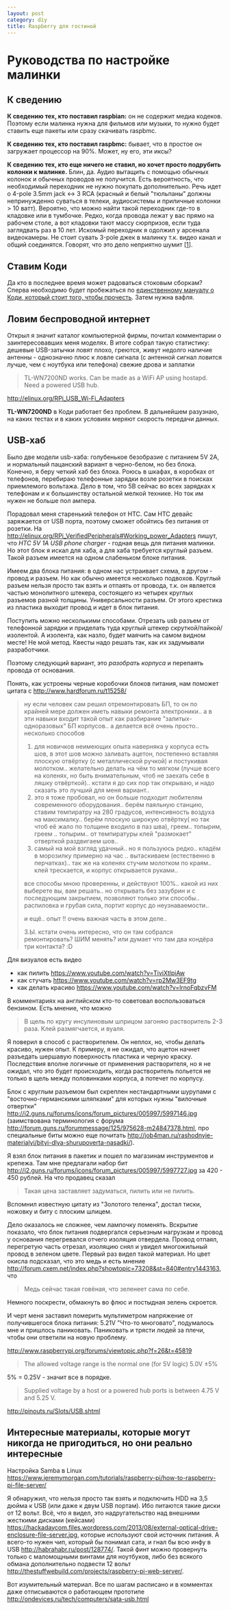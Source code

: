 ```yaml
---
layout: post
category: diy
title: Raspberry для гостиной
---
```


# Руководства по настройке малинки


## К сведению

**К сведению тех, кто поставил raspbian:** он не содержит медиа кодеков. Поэтому если малинка нужна для фильмов или музыки, то нужно будет ставить еще пакеты или сразу скачивать raspbmc.

**К сведению тех, кто поставил raspbmc:** бывает, что в простое он загружает процессор на 90%. Может, ну его, эти иксы?

<!--more-->

**К сведению тех, кто еще ничего не ставил, но хочет просто подрубить колонки к малинке.** Блин, да. Аудио вытащить с помощью обычных колонок и обычных проводов не получится. Есть вероятность, что необходимый переходник не нужно покупать дополнительно. Речь идет о 4-pole 3.5mm jack <-> 3 RCA (красный и белый "тюльпаны" должны непринужденно суваться в телеки, аудиосистемы и приличные колонки > 10 ватт). Вероятно, что можно найти такой переходник где-то в кладовке или в тумбочке. Редко, когда провода лежат у вас прямо на рабочем столе, а вот кладовки тают массу сюрпризов, если туда заглядвать раз в 10 лет. Искомый переходник я одолжил у арсенала видеокамеры.
Не стоит сувать 3-pole джек в малинку т.к. видео канал и общий соединятся. Говорят, что это дело неприятно шумит \[[1]\].

## Ставим Коди

Да кто в последнее время может радоваться стоковым сборкам? Сперва необходимо будет пробежаться по [единственному мануалу о Коди, который стоит того, чтобы прочесть][настройка коди]. Затем нужна вафля.


## Ловим беспроводной интернет

Открыл я значит каталог компьютерной фирмы, почитал комментарии о заинтересовавших меня моделях. В итоге собрал такую статистику:
дешевые USB-затычки ловят плохо, греются, живут недолго
наличие антенны - однозначно плюс к ловле сигнала (с антенной сигнал ловится лучше, чем с ноутбука или телефона)
свежие дрова и заплатки
 
> TL-WN7200ND works. Can be made as a WiFi AP using hostapd. Need a powered USB hub.

<http://elinux.org/RPi_USB_Wi-Fi_Adapters>

**TL-WN7200ND** в Коди работает без проблем. В дальнейшем разузнаю, на каких тестах и в каких условиях меряют скорость передачи данных.

## USB-xаб

Было две модели usb-хаба: голубенькое безобразие с питанием 5V 2A, и нормальный пацанский вариант в черно-белом, но без блока. Конечно, я беру четкий хаб без блока. Роюсь в шкафах, в коробках от телефонов, перебираю телефонные зарядки возле розетки в поисках приемлемого вольтажа. Дело в том, что 5В сейчас во всех зарядках к телефонам и к большинству остальной мелкой технике. Но ток им нужен не больше пол ампера.

Порадовал меня старенький телефон от HTC. Сам HTC девайс заряжается от USB порта, поэтому сможет обойтись без питания от розетки. На <http://elinux.org/RPi_VerifiedPeripherals#Working_power_Adapters> пишут, что *HTC 5V 1A USB phone charger* - годная вещь для питания малинки. Но этот блок я искал для хаба, а для хаба требуется круглый разъем. Такой разъем имеется на одном слабеньком блоке питания. 



Имеем два блока питания: в одном нас устраивает схема, в другом - провод и разъем. Но как обычно имеется несколько подвохов. Круглый разъем нельзя просто так взять и отпаять от провода, т.к. он является частью монолитного штекера, состоящего из четырех круглых разъемов разной толщины. Универсальности разъем. От этого крестика из пластика выходит провод и идет в блок питания. 

Поступить можно несколькими способами. Отрезать usb разъем от телефонной зарядки и приделать туда круглый штекер скруткой/пайкой/изолентой. А изолента, как назло, будет маячить на самом видном месте! Не мой метод. Квесты надо решать так, как их задумывали разработчики. 

Поэтому следующий вариант, это *разобрать корпуса* и перепаять провода от основания.

Понять, как устроены черные коробочки блоков питания, нам поможет цитата с <http://www.hardforum.ru/t15258/>

> ну если человек сам решил отремонтировать БП, то он по крайней мере должен иметь навыки ремонта электроники.. а в эти навыки входит такой опыт как разбирание "залитых-одноразовых" БП корпусов..
> а делается всё очень просто.. несколько способов
> 1) для новичков неимеющих опыта
> наверняка у корпуса есть шов, в этот шов можно заливать ацетон, постепенно вставляя плоскую отвёртку (с металлической ручкой) и постукивая молотком..
> желательно делать на чём то мягком (лучше всего на коленях, но быть внимательным, чтоб не заехать себе в ляшку отвёрткой).. кстати я до сих пор так открываю, и надо сказать это лучший для меня вариант..
> 2) это я тоже пробовал, но он больше подходит любителям современного оборудования..
> берём паяльную станцию, ставим темпиратру на 280 градусов, интенсивность воздуха на максималку..
> берём плоскую широкую отвёртку( но так чтоб её жало по толщине входило в паз шва), греем.. топырим, греем .. топырим..
> от темпиратуры клей "размокает" отверткой раздвигаем шов..
> 3) самый на мой взгляд удачный.. но я пользуюсь редко..
> кладём в морозилку примерно на час .. вытаскиваем (естественно в перчатках)..
> так же на коленях стучим молотком по краям.. клей трескается, и корпус открывается руками..
>
> все способы мною проверенны, и действуют 100%.. какой из них выберете вы, вам решать.. но открывать без зазубрин и с последующим закрытием, позволяют только эти способы.. распиловка и грубая сила, портит корпус до неузнаваемости..
>
> и ещё.. опыт !! очень важная часть в этом деле..
>
> З.Ы. кстати очень интересно, что он там собрался ремонтировать? ШИМ менять? или думает что там два кондёра три контакта? :D

Для визуалов есть видео

- как пилить <https://www.youtube.com/watch?v=TiviXtlpiAw>
- как стучать <https://www.youtube.com/watch?v=rp2Mw3EF9tg>
- как делать красиво <https://www.youtube.com/watch?v=lrnoFqbzvFM>

В комментариях на английском кто-то советовал воспользоваться бензином. Есть мнение, что можно

> В щель по кругу инсулиновым шприцом загоняю растворитель 2-3 раза. Клей размягчается, и вуаля.﻿

Я поверил в способ с растворителем. Он неплох, но, чтобы делать красиво, нужен опыт. К примеру, я не ожидал, что ацетон начнет разъедать шершавую поверхность пластика и черную краску. Последствия вполне логичные от применения растворителя, но я не ожидал, что это будет происходить, когда растворитель польется не только в щель между половинками корпуса, а потечет по корпусу.


Блок с круглым разъемом был скреплен нестандартными шурупами с "восточно-германскими шляпками" для которых нужны "вилочные отвертки" <http://i2.guns.ru/forums/icons/forum_pictures/005997/5997146.jpg> (заимствована терминология с форума <http://forum.guns.ru/forummessage/125/975628-m24847378.html>, про специальные биты можно еще почитать <http://job4man.ru/rashodnyie-materialyi/bityi-dlya-shurupoverta-nasadki/>).


Я взял блок питания в пакетик и пошел по магазинам инструментов и крепежа. Там мне предлагали набор бит <http://i2.guns.ru/forums/icons/forum_pictures/005997/5997727.jpg> за 420 - 450 рублей. 
На что продавец сказал

> Такая цена заставляет задуматься, пилить или не пилить.

Вспомнил известную цитату из "Золотого теленка", достал тиски, ножовку и биту с плоским шлицем.

Дело оказалось не сложнее, чем лампочку поменять. Вскрытие показало, что блок питания подвергался серьезным нагрузкам и провод у основания перегревался отчего изоляция отвердела. Провод отпаял, перегретую часть отрезал, изоляцию снял и увидел многожильный провод в зеленом цвете. Первый раз видел такой материал. Но цвет окисла подсказал, что это медь и есть мнение <http://forum.cxem.net/index.php?showtopic=73208&st=840#entry1443163>, что

> Медь сейчас такая говёная, что зеленеет сама по себе.

Немного поскрести, обмакнуть во флюс и постыдная зелень скроется. 


И черт меня заставил померить мультиметром напряжение от получившегося блока питания: 5.21V
"Что-то многовато", подумалось мне и пришлось паниковать. Паниковать и трясти людей за плечи, чтобы они ответили на новую проблему.

<http://www.raspberrypi.org/forums/viewtopic.php?f=26&t=45819>

> The allowed voltage range is the normal one (for 5V logic) 5.0V ±5% 

5% = 0.25V - значит все в порядке.

> Supplied voltage by a host or a powered hub ports is between 4.75 V and 5.25 V.

<http://pinouts.ru/Slots/USB.shtml>


## Интересные материалы, которые могут никогда не пригодиться, но они реально интересные

Настройка Samba в Linux <https://www.jeremymorgan.com/tutorials/raspberry-pi/how-to-raspberry-pi-file-server/>

Я обнаружил, что нельзя просто так взять и подключить HDD на 3,5 дюйма к USB (или даже к двум USB портам). Ибо питаются такие диски от 12 вольт. Всё, что я видел, это надругательство над внешними жесткими дисками (кейсами) <https://hackadaycom.files.wordpress.com/2013/08/external-optical-drive-enclosure-file-server.jpg>, которые используют свой источник питания.
А всего-то нужен чип, который бы понимал сата, и гнал бы всю инфу в USB <http://habrahabr.ru/post/128774/>. Такой финт можно провернуть только с маломощными винтами для ноутбуков, либо без всякого обмана дополнительно подвести 12 вольт <http://thestuffwebuild.com/projects/raspberry-pi-web-server/>.

Вот изумительный материал. Все по шагам расписано и в комментах даже отписываются о работающем прототипе <http://ondevices.ru/tech/computers/sata-usb.html>


[1]: http://www.raspberrypi-spy.co.uk/2014/07/raspberry-pi-model-b-3-5mm-audiovideo-jack/
[настройка коди]: http://mymediaexperience.com/raspberry-pi-xbmc-with-raspbmc/

